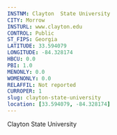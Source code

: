 ```yaml
---
INSTNM: Clayton  State University
CITY: Morrow
INSTURL: www.clayton.edu
CONTROL: Public
ST_FIPS: Georgia
LATITUDE: 33.594079
LONGITUDE: -84.328174
HBCU: 0.0
PBI: 1.0
MENONLY: 0.0
WOMENONLY: 0.0
RELAFFIL: Not reported
CURROPER: 1
slug: clayton-state-university
location: [33.594079, -84.328174]
---
```

Clayton  State University